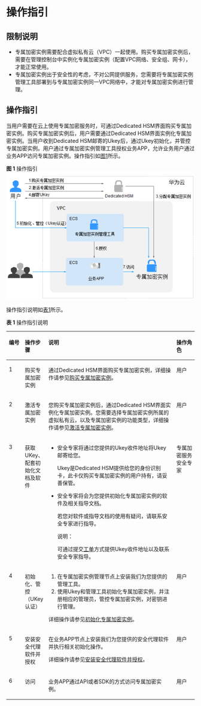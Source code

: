# 操作指引<a name="dew_01_0079"></a>

## 限制说明<a name="section1334118339437"></a>

-   专属加密实例需要配合虚拟私有云（VPC）一起使用。购买专属加密实例后，需要在管理控制台中实例化专属加密实例（配置VPC网络、安全组、网卡），才能正常使用。
-   专属加密实例出于安全性的考虑，不对公网提供服务，您需要将专属加密实例管理工具部署到与专属加密实例同一VPC网络中，才能对专属加密实例进行管理。

## 操作指引<a name="section1971120354816"></a>

当用户需要在云上使用专属加密服务时，可通过Dedicated HSM界面购买专属加密实例。购买专属加密实例后，用户需要通过Dedicated HSM界面实例化专属加密实例。当用户收到Dedicated HSM邮寄的Ukey后，通过Ukey初始化，并管控专属加密实例。用户通过专属加密实例管理工具授权业务APP，允许业务用户通过业务APP访问专属加密实例。操作指引如[图1](#fig1244473721510)所示。

**图 1**  操作指引<a name="fig1244473721510"></a>  
![](figures/操作指引.png "操作指引")

操作指引说明如[表1](#table844653719155)所示。

**表 1**  操作指引说明

<a name="table844653719155"></a>
<table><thead align="left"><tr id="row74462037191514"><th class="cellrowborder" valign="top" width="8.51914808519148%" id="mcps1.2.5.1.1"><p id="p644473711153"><a name="p644473711153"></a><a name="p644473711153"></a>编号</p>
</th>
<th class="cellrowborder" valign="top" width="11.868813118688132%" id="mcps1.2.5.1.2"><p id="p6324710113716"><a name="p6324710113716"></a><a name="p6324710113716"></a>操作步骤</p>
</th>
<th class="cellrowborder" valign="top" width="68.43315668433156%" id="mcps1.2.5.1.3"><p id="p17444163711154"><a name="p17444163711154"></a><a name="p17444163711154"></a>说明</p>
</th>
<th class="cellrowborder" valign="top" width="11.178882111788822%" id="mcps1.2.5.1.4"><p id="p1843665363817"><a name="p1843665363817"></a><a name="p1843665363817"></a>操作角色</p>
</th>
</tr>
</thead>
<tbody><tr id="row1144611375155"><td class="cellrowborder" valign="top" width="8.51914808519148%" headers="mcps1.2.5.1.1 "><p id="p0511545172612"><a name="p0511545172612"></a><a name="p0511545172612"></a>1</p>
</td>
<td class="cellrowborder" valign="top" width="11.868813118688132%" headers="mcps1.2.5.1.2 "><p id="p14325131023716"><a name="p14325131023716"></a><a name="p14325131023716"></a>购买专属加密实例</p>
</td>
<td class="cellrowborder" valign="top" width="68.43315668433156%" headers="mcps1.2.5.1.3 "><p id="p1644643751513"><a name="p1644643751513"></a><a name="p1644643751513"></a>通过Dedicated HSM界面购买专属加密实例，详细操作请参见<a href="购买专属加密实例.md">购买专属加密实例</a>。</p>
</td>
<td class="cellrowborder" valign="top" width="11.178882111788822%" headers="mcps1.2.5.1.4 "><p id="p64361253183820"><a name="p64361253183820"></a><a name="p64361253183820"></a>用户</p>
</td>
</tr>
<tr id="row5305147152619"><td class="cellrowborder" valign="top" width="8.51914808519148%" headers="mcps1.2.5.1.1 "><p id="p145111045132620"><a name="p145111045132620"></a><a name="p145111045132620"></a>2</p>
</td>
<td class="cellrowborder" valign="top" width="11.868813118688132%" headers="mcps1.2.5.1.2 "><p id="p11325510163710"><a name="p11325510163710"></a><a name="p11325510163710"></a>激活专属加密实例</p>
</td>
<td class="cellrowborder" valign="top" width="68.43315668433156%" headers="mcps1.2.5.1.3 "><p id="p9305174714261"><a name="p9305174714261"></a><a name="p9305174714261"></a>您购买专属加密实例后，通过Dedicated HSM界面实例化专属加密实例。您需要选择专属加密实例所属的虚拟私有云，以及专属加密实例的功能类型，详细操作请参见<a href="激活专属加密实例.md">激活专属加密实例</a>。</p>
</td>
<td class="cellrowborder" valign="top" width="11.178882111788822%" headers="mcps1.2.5.1.4 "><p id="p443615539380"><a name="p443615539380"></a><a name="p443615539380"></a>用户</p>
</td>
</tr>
<tr id="row132575315816"><td class="cellrowborder" valign="top" width="8.51914808519148%" headers="mcps1.2.5.1.1 "><p id="p6511174511268"><a name="p6511174511268"></a><a name="p6511174511268"></a>3</p>
</td>
<td class="cellrowborder" valign="top" width="11.868813118688132%" headers="mcps1.2.5.1.2 "><p id="p1432531013713"><a name="p1432531013713"></a><a name="p1432531013713"></a>获取UKey、配套初始化文档及软件</p>
</td>
<td class="cellrowborder" valign="top" width="68.43315668433156%" headers="mcps1.2.5.1.3 "><a name="ul3551144043111"></a><a name="ul3551144043111"></a><ul id="ul3551144043111"><li>安全专家将通过您提供的Ukey收件地址将Ukey邮寄给您。<p id="p84465374154"><a name="p84465374154"></a><a name="p84465374154"></a>Ukey是Dedicated HSM提供给您的身份识别卡，此卡仅购买专属加密实例的用户持有，请妥善保管。</p>
</li></ul>
<a name="ul1158514383118"></a><a name="ul1158514383118"></a><ul id="ul1158514383118"><li>安全专家将会为您提供初始化专属加密实例的软件及相关指导文档。<p id="p15868259163114"><a name="p15868259163114"></a><a name="p15868259163114"></a>若您对软件或指导文档的使用有疑问，请联系安全专家进行指导。</p>
<div class="note" id="note18135116141019"><a name="note18135116141019"></a><a name="note18135116141019"></a><span class="notetitle"> 说明： </span><div class="notebody"><p id="p913819612107"><a name="p913819612107"></a><a name="p913819612107"></a>可通过提交<a href="https://console.huaweicloud.com/ticket/?agencyId=d6183680b89b4dba9f1afd9ef2f7c163&amp;region=cn-east-3&amp;locale=zh-cn#/ticketindex/createIndex" target="_blank" rel="noopener noreferrer">工单</a>方式提供Ukey收件地址以及联系安全专家指导。</p>
</div></div>
</li></ul>
</td>
<td class="cellrowborder" valign="top" width="11.178882111788822%" headers="mcps1.2.5.1.4 "><p id="p14371353103819"><a name="p14371353103819"></a><a name="p14371353103819"></a>专属加密服务安全专家</p>
</td>
</tr>
<tr id="row1144614377154"><td class="cellrowborder" valign="top" width="8.51914808519148%" headers="mcps1.2.5.1.1 "><p id="p35116458269"><a name="p35116458269"></a><a name="p35116458269"></a>4</p>
</td>
<td class="cellrowborder" valign="top" width="11.868813118688132%" headers="mcps1.2.5.1.2 "><p id="p13251210193719"><a name="p13251210193719"></a><a name="p13251210193719"></a>初始化、管控（UKey认证）</p>
</td>
<td class="cellrowborder" valign="top" width="68.43315668433156%" headers="mcps1.2.5.1.3 "><a name="ol1875514414915"></a><a name="ol1875514414915"></a><ol id="ol1875514414915"><li>在专属加密实例管理节点上安装我们为您提供的管理工具。</li><li>使用Ukey和管理工具初始化专属加密实例，并注册相应的管理员，管控专属加密实例，对密钥进行管理。</li></ol>
<p id="p6679137124416"><a name="p6679137124416"></a><a name="p6679137124416"></a>详细操作请参见<a href="使用专属加密实例.md#section1832742743311">初始化专属加密实例</a>。</p>
</td>
<td class="cellrowborder" valign="top" width="11.178882111788822%" headers="mcps1.2.5.1.4 "><p id="p19437125303810"><a name="p19437125303810"></a><a name="p19437125303810"></a>用户</p>
</td>
</tr>
<tr id="row194711433163716"><td class="cellrowborder" valign="top" width="8.51914808519148%" headers="mcps1.2.5.1.1 "><p id="p12472143315373"><a name="p12472143315373"></a><a name="p12472143315373"></a>5</p>
</td>
<td class="cellrowborder" valign="top" width="11.868813118688132%" headers="mcps1.2.5.1.2 "><p id="p2325171043716"><a name="p2325171043716"></a><a name="p2325171043716"></a>安装安全代理软件并授权</p>
</td>
<td class="cellrowborder" valign="top" width="68.43315668433156%" headers="mcps1.2.5.1.3 "><p id="p4673165618443"><a name="p4673165618443"></a><a name="p4673165618443"></a>在业务APP节点上安装我们为您提供的安全代理软件并执行相关初始化操作。</p>
<p id="p164931015104415"><a name="p164931015104415"></a><a name="p164931015104415"></a>详细操作请参见<a href="使用专属加密实例.md#section457054185414">安装安全代理软件并授权</a>。</p>
</td>
<td class="cellrowborder" valign="top" width="11.178882111788822%" headers="mcps1.2.5.1.4 "><p id="p343745343818"><a name="p343745343818"></a><a name="p343745343818"></a>用户</p>
</td>
</tr>
<tr id="row144614375156"><td class="cellrowborder" valign="top" width="8.51914808519148%" headers="mcps1.2.5.1.1 "><p id="p3511545162614"><a name="p3511545162614"></a><a name="p3511545162614"></a>6</p>
</td>
<td class="cellrowborder" valign="top" width="11.868813118688132%" headers="mcps1.2.5.1.2 "><p id="p20325910143718"><a name="p20325910143718"></a><a name="p20325910143718"></a>访问</p>
</td>
<td class="cellrowborder" valign="top" width="68.43315668433156%" headers="mcps1.2.5.1.3 "><p id="p126920217319"><a name="p126920217319"></a><a name="p126920217319"></a>业务APP通过API或者SDK的方式访问专属加密实例。</p>
</td>
<td class="cellrowborder" valign="top" width="11.178882111788822%" headers="mcps1.2.5.1.4 "><p id="p5437653183815"><a name="p5437653183815"></a><a name="p5437653183815"></a>用户</p>
</td>
</tr>
</tbody>
</table>


